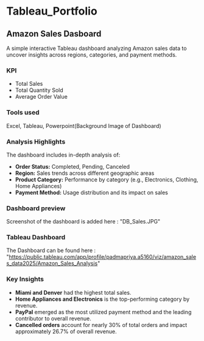 # Tableau_Portfolio

## Amazon Sales Dasboard

A simple interactive Tableau dashboard analyzing Amazon sales data to uncover insights across regions, categories, and payment methods.

### KPI

- Total Sales
- Total Quantity Sold
- Average Order Value

### Tools used

Excel, Tableau, Powerpoint(Background Image of Dashboard)

### Analysis Highlights

The dashboard includes in-depth analysis of:

- **Order Status:** Completed, Pending, Canceled  
- **Region:** Sales trends across different geographic areas  
- **Product Category:** Performance by category (e.g., Electronics, Clothing, Home Appliances)  
- **Payment Method:** Usage distribution and its impact on sales

### Dashboard preview

Screenshot of the dashboard is added here : "DB_Sales.JPG"

### Tableau Dashboard

The Dashboard can be found here : "https://public.tableau.com/app/profile/padmapriya.a5160/viz/amazon_sales_data2025/Amazon_Sales_Analysis"

### Key Insights

- **Miami and Denver** had the highest total sales.
- **Home Appliances and Electronics** is the top-performing category by revenue.
- **PayPal** emerged as the most utilized payment method and the leading contributor to overall revenue.
- **Cancelled orders** account for nearly 30% of total orders and impact approximately 26.7% of overall revenue.
